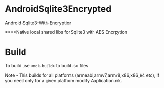 # AndroidSqlite3Encrypted
Android-Sqlite3-With-Encryption

****Native local shared libs for Sqlite3 with AES Encrpytion

# Build
To build use `<ndk-build>` to build .so files

Note - This builds for all platforms (armeabi,armv7,armv8,x86,x86_64 etc), if you need only for a given platform modify Application.mk.

